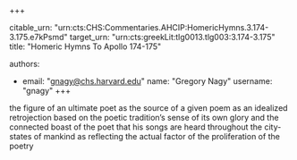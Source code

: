 +++


citable_urn: "urn:cts:CHS:Commentaries.AHCIP:HomericHymns.3.174-3.175.e7kPsmd"
target_urn: "urn:cts:greekLit:tlg0013.tlg003:3.174-3.175"
title: "Homeric Hymns To Apollo 174-175"

authors:
- email: "gnagy@chs.harvard.edu"
  name: "Gregory Nagy"
  username: "gnagy"
+++

<p>the figure of an ultimate poet as the source of a given poem as an idealized retrojection based on the poetic tradition’s sense of its own glory and the connected boast of the poet that his songs are heard throughout the city-states of mankind as reflecting the actual factor of the proliferation of the poetry</p>